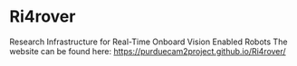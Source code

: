 # Ri4rover
Research Infrastructure for Real-Time Onboard Vision Enabled Robots 
The website can be found here: https://purduecam2project.github.io/Ri4rover/
